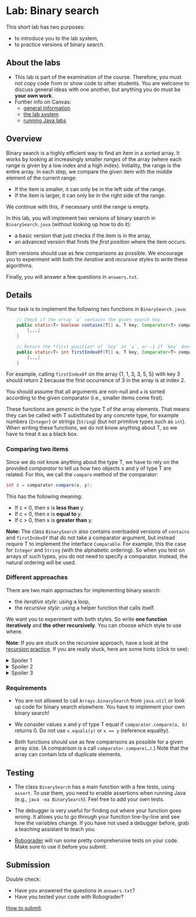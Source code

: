 # Lab: Binary search

This short lab has two purposes:
* to introduce you to the lab system,
* to practice versions of binary search.

## About the labs

* This lab is part of the examination of the course.
  Therefore, you must not copy code from or show code to other students.
  You are welcome to discuss general ideas with one another, but anything you do must be **your own work**.
* Further info on Canvas:
  - [general information](https://chalmers.instructure.com/courses/23356/pages/labs-general-information)
  - [the lab system](https://chalmers.instructure.com/courses/23356/pages/the-lab-system)
  - [running Java labs](https://chalmers.instructure.com/courses/23356/pages/running-java-labs)

## Overview

Binary search is a highly efficient way to find an item in a *sorted* array.
It works by looking at increasingly smaller *ranges* of the array (where each range is given by a low index and a high index).
Initiality, the range is the entire array.
In each step, we compare the given item with the middle element of the current range:
* If the item is smaller, it can only be in the left side of the range.
* If the item is larger, it can only be in the right side of the range.

We continue with this, if necessary until the range is empty.

In this lab, you will implement two versions of binary search in `BinarySearch.java` (without looking up how to do it):
* a basic version that just checks if the item is in the array,
* an advanced version that finds the *first position* where the item occurs.

Both versions should use as few comparisons as possible.
We encourage you to experiment with both the *iterative* and *recursive* styles to write these algorithms.

Finally, you will answer a few questions in `answers.txt`.

## Details

Your task is to implement the following two functions in `BinarySearch.java`:

```java
    // Check if the array `a` contains the given search key.
    public static<T> boolean contains(T[] a, T key, Comparator<T> comparator) {
        [...]
    }

    // Return the *first position* of `key` in `a`, or -1 if `key` does not occur.
    public static<T> int firstIndexOf(T[] a, T key, Comparator<T> comparator) {
        [...]
    }
```

For example, calling `firstIndexOf` on the array {1, 1, 3, 3, 5, 5} with key 3 should return 2 because the first occurrence of 3 in the array is at index 2.

You should assume that all arguments are non-null and `a` is sorted according to the given comparator (i.e., smaller items come first).

These functions are *generic* in the type T of the array elements.
That means they can be called with T substituted by any concrete type, for example numbers (`Integer`) or strings (`String`) (but not primitive types such as `int`).
When writing these functions, we do not know anything about T, so we have to treat it as a black box.

### Comparing two items

Since we do not know anything about the type T, we have to rely on the provided *comparator* to tell us how two objects x and y of type T are related.
For this, we call the `compare` method of the comparator:

```java
int c = comparator.compare(x, y);
```

This has the following meaning:
* If c < 0, then x is **less than** y.
* If c = 0, then x is **equal to** y.
* If c > 0, then x is **greater than** y.

**Note:**
The class `BinarySearch` also contains overloaded versions of `contains` and `firstIndexOf` that do not take a comparator argument, but instead require T to implement the interface `Comparable`.
For example, this the case for `Integer` and `String` (with the alphabetic ordering).
So when you test on arrays of such types, you do not need to specify a comparator.
Instead, the natural ordering will be used.

### Different approaches

There are two main approaches for implementing binary search:
* the *iterative style*: using a loop,
* the *recursive style*: using a helper function that calls itself.

We want you to experiment with both styles.
So write **one function iteratively** and **the other recursively**.
You can choose which style to use where.

**Note**:
If you are stuck on the recursive approach, have a look at the [recursion practice](https://chalmers.instructure.com/courses/23356/pages/reading-material#recursion-practice).
If you are really stuck, here are some hints (click to see):

<details>
<summary>Spoiler 1</summary>

Do you have an iterative solution (using a loop)?
Try to convert it into a recursive solution by turning the loop into a recursive helper function.
</details>

<details>
<summary>Spoiler 2</summary>

For the recursive solution, you will have to add a helper function to `BinarySearch`.
This function should have the same signature as the original function, except for some extra arguments that change in the recursive call.
</details>

<details>
<summary>Spoiler 3</summary>

Try to give the recursive helper function two extra arguments `lo` and `hi`.
These tell you which range of the array to search in.
How does the helper function call itself?
</details>

### Requirements

* You are not allowed to call `Arrays.binarySearch` from `java.util` or look up code for binary search elsewhere.
  You have to implement your own binary search!

* We consider values x and y of type T equal if `comparator.compare(a, b)` returns 0.
  Do not use `x.equals(y)` or `x == y` (reference equality).

* Both functions should use as few comparisons as possible for a given array size.
  (A comparison is a call `comparator.compare(…)`.)
  Note that the array can contain lots of duplicate elements.

## Testing

* The class `BinarySearch` has a main function with a few tests, using `assert`.
  To use them, you need to enable assertions when running Java (e.g., `java -ea BinarySearch`).
  Feel free to add your own tests.

* The debugger is very useful for finding out where your function goes wrong.
  It allows you to go through your function line-by-line and see how the variables change.
  If you have not used a debugger before, grab a teaching assistant to teach you.

* [Robograder](https://chalmers.instructure.com/courses/23356/pages/the-lab-system#robograder) will run some pretty comprehensive tests on your code.
  Make sure to use it before you submit.

## Submission

Double check:
* Have you answered the questions in `answers.txt`?
* Have you tested your code with Robograder?

[How to submit](https://chalmers.instructure.com/courses/23356/pages/the-lab-system#submit-a-lab).
